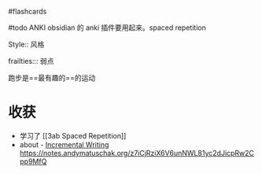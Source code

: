 #flashcards

#todo ANKI obsidian 的 anki 插件要用起来。spaced repetition

Style:: 风格
<!--SR:!2023-01-13,15,290-->

frailties::: 弱点
<!--SR:!2023-01-15,6,150!2023-01-12,6,230-->

跑步是==最有趣的==的运动  <!--SR:!2023-01-12,14,290-->

# 收获
- 学习了 [[3ab Spaced Repetition]]
- about -   [Incremental Writing](https://github.com/st3v3nmw/obsidian-spaced-repetition/wiki/Incremental-Writing)
https://notes.andymatuschak.org/z7iCjRziX6V6unNWL81yc2dJicpRw2Cpp9MfQ